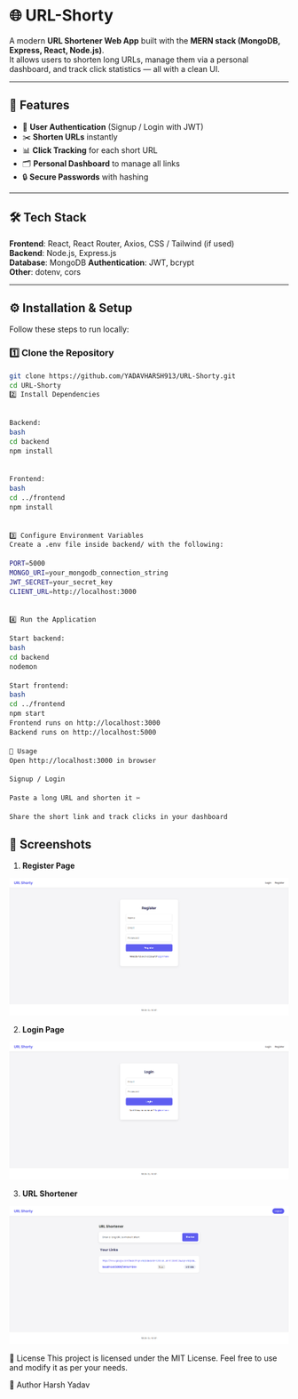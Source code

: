 # 🌐 URL-Shorty

A modern **URL Shortener Web App** built with the **MERN stack (MongoDB, Express, React, Node.js)**.  
It allows users to shorten long URLs, manage them via a personal dashboard, and track click statistics — all with a clean UI.  

---

## 🚀 Features

- 🔑 **User Authentication** (Signup / Login with JWT)  
- ✂️ **Shorten URLs** instantly  
- 📊 **Click Tracking** for each short URL  
- 🗂 **Personal Dashboard** to manage all links  
- 🔒 **Secure Passwords** with hashing  

---

## 🛠 Tech Stack

**Frontend**: React, React Router, Axios, CSS / Tailwind (if used)  
**Backend**: Node.js, Express.js  
**Database**: MongoDB
**Authentication**: JWT, bcrypt  
**Other**: dotenv, cors  

---


## ⚙️ Installation & Setup

Follow these steps to run locally:

### 1️⃣ Clone the Repository
```bash
git clone https://github.com/YADAVHARSH913/URL-Shorty.git
cd URL-Shorty
2️⃣ Install Dependencies


Backend:
bash
cd backend
npm install


Frontend:
bash
cd ../frontend
npm install


3️⃣ Configure Environment Variables
Create a .env file inside backend/ with the following:

PORT=5000
MONGO_URI=your_mongodb_connection_string
JWT_SECRET=your_secret_key
CLIENT_URL=http://localhost:3000


4️⃣ Run the Application

Start backend:
bash
cd backend
nodemon

Start frontend:
bash
cd ../frontend
npm start
Frontend runs on http://localhost:3000
Backend runs on http://localhost:5000

🎯 Usage
Open http://localhost:3000 in browser

Signup / Login

Paste a long URL and shorten it ✂️

Share the short link and track clicks in your dashboard

```
## 📸 Screenshots

1. **Register Page**

![Register Page](./Screenshots/Register.png)

2. **Login Page**

![Login Page](./Screenshots/Login.png)

3. **URL Shortener**

![URL Shortener](./Screenshots/URL.png)



📜 License
This project is licensed under the MIT License.
Feel free to use and modify it as per your needs.

👤 Author
Harsh Yadav
